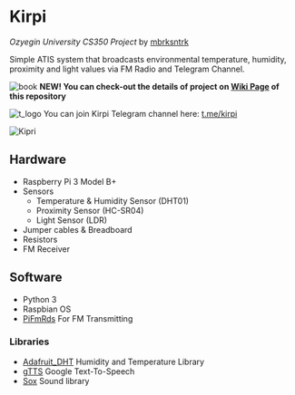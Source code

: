 # Kirpi
_Ozyegin University CS350 Project_ by [mbrksntrk](https://www.github.com/mbrksntrk)

Simple ATIS system that broadcasts environmental temperature, humidity, proximity and light values via FM Radio and Telegram Channel. 

![book](https://user-images.githubusercontent.com/32896514/67152519-a1a43480-f2e0-11e9-9c5a-d76ea3c987ea.png) **NEW! You can check-out the details of project on [Wiki Page](https://github.com/mbrksntrk/Kirpi/wiki) of this repository**

![t_logo](https://user-images.githubusercontent.com/32896514/67152273-29874000-f2db-11e9-8fb0-ce55f3360b0d.png) You can join Kirpi Telegram channel here: [t.me/kirpi](http://t.me/kirpi)

![Kipri](https://mburaks.com/kirpi/kirpi.png)

## Hardware
- Raspberry Pi 3 Model B+
- Sensors
    - Temperature & Humidity Sensor (DHT01)
    - Proximity Sensor (HC-SR04)
    - Light Sensor (LDR)
- Jumper cables & Breadboard
- Resistors 
- FM Receiver

## Software
- Python 3 
- Raspbian OS
- [PiFmRds](https://github.com/ChristopheJacquet/PiFmRds) For FM Transmitting

### Libraries
- [Adafruit_DHT](https://github.com/adafruit/Adafruit_Python_DHT)  Humidity and Temperature Library
- [gTTS](https://pypi.org/project/gTTS/) Google Text-To-Speech 
- [Sox](http://sox.sourceforge.net/sox.html) Sound library

